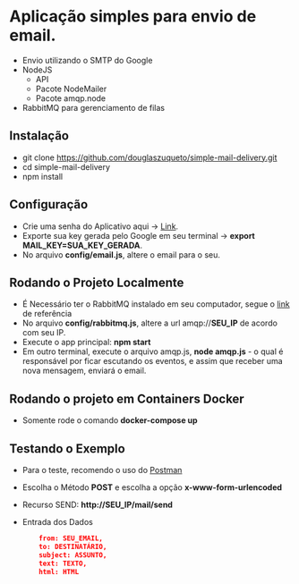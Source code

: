 # Aplicação simples para envio de email.

 * Envio utilizando o SMTP do Google
 * NodeJS
   * API
   * Pacote NodeMailer
   * Pacote amqp.node
 * RabbitMQ para gerenciamento de filas

## Instalação
 * git clone https://github.com/douglaszuqueto/simple-mail-delivery.git
 * cd simple-mail-delivery
 * npm install

## Configuração
 * Crie uma senha do Aplicativo aqui -> [Link](https://security.google.com/settings/security/apppasswords).
 * Exporte sua key gerada pelo Google em seu terminal -> **export MAIL_KEY=SUA_KEY_GERADA**.
 * No arquivo **config/email.js**, altere o email para o seu.
 
## Rodando o Projeto Localmente
 * É Necessário ter o RabbitMQ instalado em seu computador, segue o [link](https://www.rabbitmq.com/download.html) de referência
 * No arquivo **config/rabbitmq.js**, altere a url amqp://**SEU_IP** de acordo com seu IP.
 * Execute o app principal: **npm start**
 * Em outro terminal, execute o arquivo amqp.js, **node amqp.js** - o qual é responsável por ficar escutando os eventos, e assim que receber uma nova mensagem, enviará o email.

## Rodando o projeto em Containers Docker
 * Somente rode o comando **docker-compose up**

## Testando o Exemplo
 * Para o teste, recomendo o uso do [Postman](https://chrome.google.com/webstore/detail/postman/fhbjgbiflinjbdggehcddcbncdddomop)
 
 * Escolha o Método **POST** e escolha a opção **x-www-form-urlencoded**
 * Recurso SEND: **http://SEU_IP/mail/send**
  * Entrada dos Dados
     
      ```json
          from: SEU_EMAIL,
          to: DESTINATÁRIO,
          subject: ASSUNTO,
          text: TEXTO,
          html: HTML
      ```
